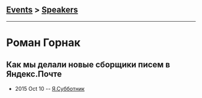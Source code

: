 ## [Events](../README.md) > [Speakers](../speakers.md)
---

# Роман Горнак

## Как мы делали новые сборщики писем в Яндекс.Почте
- 2015 Oct 10 -- [Я.Субботник](https://events.yandex.ru/lib/talks/3188/)    
